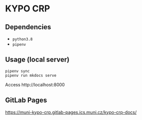 # KYPO CRP

## Dependencies

* `python3.8`
* `pipenv`

## Usage (local server)

```
pipenv sync
pipenv run mkdocs serve
```

Access http://localhost:8000

## GitLab Pages
https://muni-kypo-crp.gitlab-pages.ics.muni.cz/kypo-crp-docs/
